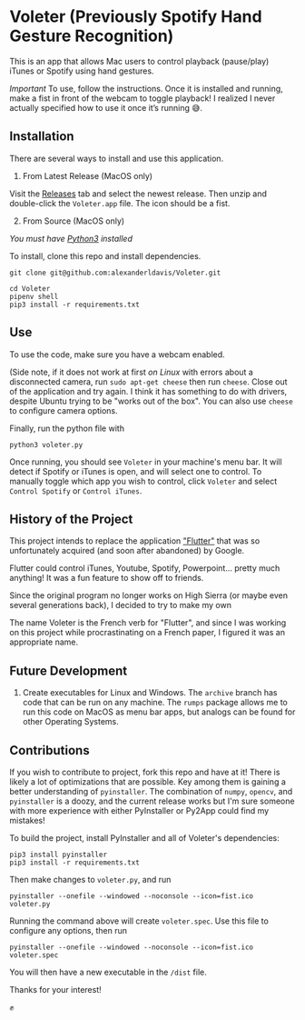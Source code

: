 # Voleter (Previously Spotify Hand Gesture Recognition)

This is an app that allows Mac users to control playback (pause/play) iTunes or Spotify using hand gestures.

*Important*
To use, follow the instructions. Once it is installed and running, make a fist in front of the webcam to toggle playback! I realized I never actually specified how to use it once it’s running 😅.


## Installation

There are several ways to install and use this application.

1. From Latest Release (MacOS only)

Visit the [Releases](https://github.com/alexanderldavis/Voleter/releases) tab and select the newest release. Then unzip and double-click the `Voleter.app` file. The icon should be a fist.

2. From Source (MacOS only)

*You must have [Python3](https://realpython.com/installing-python/) installed*

To install, clone this repo and install dependencies.

```
git clone git@github.com:alexanderldavis/Voleter.git

cd Voleter
pipenv shell
pip3 install -r requirements.txt
```

## Use

To use the code, make sure you have a webcam enabled.

(Side note, if it does not work at first *on Linux* with errors about a disconnected camera, run `sudo apt-get cheese` then run `cheese`. Close out of the application and try again. I think it has something to do with drivers, despite Ubuntu trying to be "works out of the box". You can also use `cheese` to configure camera options.

Finally, run the python file with

```
python3 voleter.py
```

Once running, you should see `Voleter` in your machine's menu bar. It will detect if Spotify or iTunes is open, and will select one to control. To manually toggle which app you wish to control, click `Voleter` and select `Control Spotify` or `Control iTunes`.

## History of the Project
This project intends to replace the application ["Flutter"](https://flutterapp.com/) that was so unfortunately acquired (and soon after abandoned) by Google.

Flutter could control iTunes, Youtube, Spotify, Powerpoint... pretty much anything! It was a fun feature to show off to friends.

Since the original program no longer works on High Sierra (or maybe even several generations back), I decided to try to make my own

The name Voleter is the French verb for "Flutter", and since I was working on this project while procrastinating on a French paper, I figured it was an appropriate name.


## Future Development

1. Create executables for Linux and Windows. The `archive` branch has code that can be run on any machine. The `rumps` package allows me to run this code on MacOS as menu bar apps, but analogs can be found for other Operating Systems.


## Contributions

If you wish to contribute to project, fork this repo and have at it! There is likely a lot of optimizations that are possible. Key among them is gaining a better understanding of `pyinstaller`. The combination of `numpy`, `opencv`, and `pyinstaller` is a doozy, and the current release works but I'm sure someone with more experience with either PyInstaller or Py2App could find my mistakes!

To build the project, install PyInstaller and all of Voleter's dependencies:

```
pip3 install pyinstaller
pip3 install -r requirements.txt
```

Then make changes to `voleter.py`, and run

```
pyinstaller --onefile --windowed --noconsole --icon=fist.ico voleter.py
```

Running the command above will create `voleter.spec`. Use this file to configure any options, then run

```
pyinstaller --onefile --windowed --noconsole --icon=fist.ico voleter.spec
```

You will then have a new executable in the `/dist` file.

Thanks for your interest!

✊
